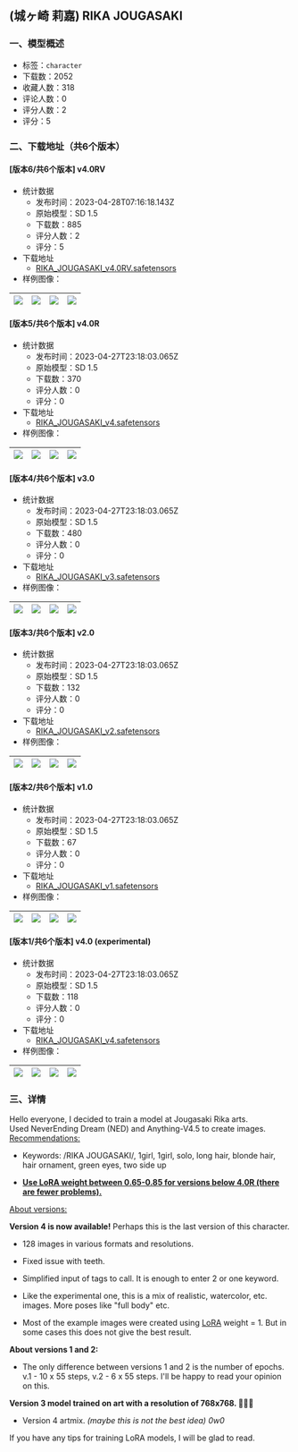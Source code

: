 ## (城ヶ崎 莉嘉) RIKA JOUGASAKI
### 一、模型概述

- 标签：`character`
- 下载数：2052
- 收藏人数：318
- 评论人数：0
- 评分人数：2
- 评分：5

### 二、下载地址（共6个版本）

#### [版本6/共6个版本] v4.0RV

- 统计数据
  - 发布时间：2023-04-28T07:16:18.143Z
  - 原始模型：SD 1.5
  - 下载数：885
  - 评分人数：2
  - 评分：5
- 下载地址
  - [RIKA_JOUGASAKI_v4.0RV.safetensors](https://civitai.com/api/download/models/56948)
- 样例图像：

| <img src="https://image.civitai.com/xG1nkqKTMzGDvpLrqFT7WA/265833bb-ac20-4aa3-5cda-460ce643fb00/width=450/618342.jpeg" /> | <img src="https://image.civitai.com/xG1nkqKTMzGDvpLrqFT7WA/ffc1d051-de77-48ae-668c-a2c839b13300/width=450/618363.jpeg" /> | <img src="https://image.civitai.com/xG1nkqKTMzGDvpLrqFT7WA/63142867-f6e9-402e-db70-6ac5b0f97400/width=450/618350.jpeg" /> | <img src="https://image.civitai.com/xG1nkqKTMzGDvpLrqFT7WA/f2a27250-7f4b-44ef-a237-03e7850c2b00/width=450/618362.jpeg" /> |
| ---- | ---- | ---- | ---- |

#### [版本5/共6个版本] v4.0R

- 统计数据
  - 发布时间：2023-04-27T23:18:03.065Z
  - 原始模型：SD 1.5
  - 下载数：370
  - 评分人数：0
  - 评分：0
- 下载地址
  - [RIKA_JOUGASAKI_v4.safetensors](https://civitai.com/api/download/models/56449)
- 样例图像：

| <img src="https://image.civitai.com/xG1nkqKTMzGDvpLrqFT7WA/479000b6-a89b-4040-1f5f-02a0de26bd00/width=450/611633.jpeg" /> | <img src="https://image.civitai.com/xG1nkqKTMzGDvpLrqFT7WA/bc6ab3fa-2271-45b4-2670-bb717c974200/width=450/611651.jpeg" /> | <img src="https://image.civitai.com/xG1nkqKTMzGDvpLrqFT7WA/29561cb6-637d-440c-817f-f86f46ddfe00/width=450/611640.jpeg" /> | <img src="https://image.civitai.com/xG1nkqKTMzGDvpLrqFT7WA/a92895b4-a0a2-4354-2cfe-baf1405c6f00/width=450/611635.jpeg" /> |
| ---- | ---- | ---- | ---- |

#### [版本4/共6个版本] v3.0

- 统计数据
  - 发布时间：2023-04-27T23:18:03.065Z
  - 原始模型：SD 1.5
  - 下载数：480
  - 评分人数：0
  - 评分：0
- 下载地址
  - [RIKA_JOUGASAKI_v3.safetensors](https://civitai.com/api/download/models/53584)
- 样例图像：

| <img src="https://image.civitai.com/xG1nkqKTMzGDvpLrqFT7WA/f23da9a0-361a-46b3-94d6-4fda6a53f200/width=450/579887.jpeg" /> | <img src="https://image.civitai.com/xG1nkqKTMzGDvpLrqFT7WA/64a8066d-d5da-4b89-cc7f-2e75d3db4a00/width=450/579891.jpeg" /> | <img src="https://image.civitai.com/xG1nkqKTMzGDvpLrqFT7WA/1bf31c04-c470-48d0-b968-a98ef6321400/width=450/579889.jpeg" /> | <img src="https://image.civitai.com/xG1nkqKTMzGDvpLrqFT7WA/780d7dbb-092f-4f84-5115-fcff92673d00/width=450/579888.jpeg" /> |
| ---- | ---- | ---- | ---- |

#### [版本3/共6个版本] v2.0

- 统计数据
  - 发布时间：2023-04-27T23:18:03.065Z
  - 原始模型：SD 1.5
  - 下载数：132
  - 评分人数：0
  - 评分：0
- 下载地址
  - [RIKA_JOUGASAKI_v2.safetensors](https://civitai.com/api/download/models/53351)
- 样例图像：

| <img src="https://image.civitai.com/xG1nkqKTMzGDvpLrqFT7WA/83026cbd-88f3-44ef-3e3c-1db268b73d00/width=450/576743.jpeg" /> | <img src="https://image.civitai.com/xG1nkqKTMzGDvpLrqFT7WA/324ea071-b547-43ff-b6c8-2cb6b0607900/width=450/576740.jpeg" /> | <img src="https://image.civitai.com/xG1nkqKTMzGDvpLrqFT7WA/ec354d94-05bc-4167-67c0-69f719ba8500/width=450/576746.jpeg" /> | <img src="https://image.civitai.com/xG1nkqKTMzGDvpLrqFT7WA/7c0c1d65-ecd4-443c-631d-61b157e0eb00/width=450/576745.jpeg" /> |
| ---- | ---- | ---- | ---- |

#### [版本2/共6个版本] v1.0

- 统计数据
  - 发布时间：2023-04-27T23:18:03.065Z
  - 原始模型：SD 1.5
  - 下载数：67
  - 评分人数：0
  - 评分：0
- 下载地址
  - [RIKA_JOUGASAKI_v1.safetensors](https://civitai.com/api/download/models/53342)
- 样例图像：

| <img src="https://image.civitai.com/xG1nkqKTMzGDvpLrqFT7WA/c84a1901-2a38-4c0b-1aa9-0604f2d4c900/width=450/576594.jpeg" /> | <img src="https://image.civitai.com/xG1nkqKTMzGDvpLrqFT7WA/6a82118d-ea15-4bdd-1e77-e925f8784700/width=450/576657.jpeg" /> | <img src="https://image.civitai.com/xG1nkqKTMzGDvpLrqFT7WA/4c480038-b439-4f69-0733-7f85e8610500/width=450/576660.jpeg" /> | <img src="https://image.civitai.com/xG1nkqKTMzGDvpLrqFT7WA/5bb05d5c-80ee-4bd2-78d3-185cfe741400/width=450/576663.jpeg" /> |
| ---- | ---- | ---- | ---- |

#### [版本1/共6个版本] v4.0 (experimental)

- 统计数据
  - 发布时间：2023-04-27T23:18:03.065Z
  - 原始模型：SD 1.5
  - 下载数：118
  - 评分人数：0
  - 评分：0
- 下载地址
  - [RIKA_JOUGASAKI_v4.safetensors](https://civitai.com/api/download/models/54220)
- 样例图像：

| <img src="https://image.civitai.com/xG1nkqKTMzGDvpLrqFT7WA/d831b1a2-2167-49e9-84cb-3878d4ae3500/width=450/587712.jpeg" /> | <img src="https://image.civitai.com/xG1nkqKTMzGDvpLrqFT7WA/73642975-cf2e-4bad-558a-a7cff4fa2900/width=450/587714.jpeg" /> | <img src="https://image.civitai.com/xG1nkqKTMzGDvpLrqFT7WA/842c16fd-174a-4374-20ae-311135192000/width=450/587728.jpeg" /> | <img src="https://image.civitai.com/xG1nkqKTMzGDvpLrqFT7WA/42189713-31f6-4576-1219-446407041a00/width=450/587731.jpeg" /> |
| ---- | ---- | ---- | ---- |


### 三、详情
<p>Hello everyone, I decided to train a model at Jougasaki Rika arts. <br />Used NeverEnding Dream (NED) and Anything-V4.5 to create images. <br /><u>Recommendations:</u></p><ul><li><p>Keywords: /RIKA JOUGASAKI/, 1girl, 1girl, solo, long hair, blonde hair, hair ornament, green eyes, two side up</p></li><li><p><strong><u>Use LoRA weight between 0.65-0.85 for versions below 4.0R (there are fewer problems).</u></strong></p></li></ul><p><u>About versions:</u></p><p><strong>Version 4 is now available!</strong> Perhaps this is the last version of this character.</p><ul><li><p>128 images in various formats and resolutions.</p></li><li><p>Fixed issue with teeth.</p></li><li><p>Simplified input of tags to call. It is enough to enter 2 or one keyword.</p></li><li><p>Like the experimental one, this is a mix of realistic, watercolor, etc. images. More poses like "full body" etc.</p></li><li><p>Most of the example images were created using <u>LoRA</u> weight = 1. But in some cases this does not give the best result.</p></li></ul><p><strong>About versions 1 and 2:</strong></p><ul><li><p>The only difference between versions 1 and 2 is the number of epochs. v.1 - 10 x 55 steps, v.2 - 6 x 55 steps. I'll be happy to read your opinion on this.</p></li></ul><p><strong>Version 3 model trained on art with a resolution of 768x768. 🎉🎉🎉</strong></p><ul><li><p>Version 4 artmix. <em>(maybe this is not the best idea) 0w0</em></p></li></ul><p>If you have any tips for training LoRA models, I will be glad to read.</p>